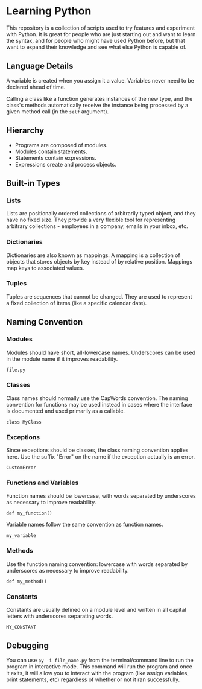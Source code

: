 # Learning Python
This repository is a collection of scripts used to try features and experiment with Python. It is great for people who are just starting out and want to learn the syntax, and for people who might have used Python before, but that want to expand their knowledge and see what else Python is capable of.

## Language Details
A variable is created when you assign it a value. Variables never need to be declared ahead of time.

Calling a class like a function generates instances of the new type, and the class's methods automatically receive the instance being processed by a given method call (in the `self` argument).

## Hierarchy
- Programs are composed of modules.
- Modules contain statements.
- Statements contain expressions.
- Expressions create and process objects.

## Built-in Types
### Lists
Lists are positionally ordered collections of arbitrarily typed object, and they have no fixed size. They provide a very flexible tool for representing arbitrary collections - employees in a company, emails in your inbox, etc.

### Dictionaries
Dictionaries are also known as mappings. A mapping is a collection of objects that stores objects by key instead of by relative position. Mappings map keys to associated values.

### Tuples
Tuples are sequences that cannot be changed. They are used to represent a fixed collection of items (like a specific calendar date).

## Naming Convention
### Modules
Modules should have short, all-lowercase names. Underscores can be used in the module name if it improves readability.

`file.py`

### Classes
Class names should normally use the CapWords convention. The naming convention for functions may be used instead in cases where the interface is documented and used primarily as a callable.

`class MyClass`

### Exceptions
Since exceptions should be classes, the class naming convention applies here. Use the suffix "Error" on the name if the exception actually is an error.

`CustomError`

### Functions and Variables
Function names should be lowercase, with words separated by underscores as necessary to improve readability.

`def my_function()`

Variable names follow the same convention as function names.

`my_variable`

### Methods
Use the function naming convention: lowercase with words separated by underscores as necessary to improve readability.

`def my_method()`

### Constants
Constants are usually defined on a module level and written in all capital letters with underscores separating words.

`MY_CONSTANT`

## Debugging
You can use `py -i file_name.py` from the terminal/command line to run the program in interactive mode. This command will run the program and once it exits, it will allow you to interact with the program (like assign variables, print statements, etc) regardless of whether or not it ran successfully.